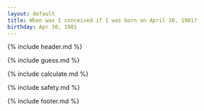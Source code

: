 ```yaml
---
layout: default
title: When was I conceived if I was born on April 30, 1901?
birthday: Apr 30, 1901
---
```


{% include header.md %}

{% include guess.md %}

{% include calculate.md %}

{% include safety.md %}

{% include footer.md %}



